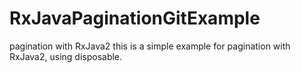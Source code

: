 # RxJavaPaginationGitExample
pagination with RxJava2
this is a simple example for pagination with RxJava2, using disposable.
